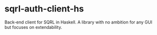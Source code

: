# sqrl-auth-client-hs
Back-end client for SQRL in Haskell. A library with no ambition for any GUI but focuses on extendability.
